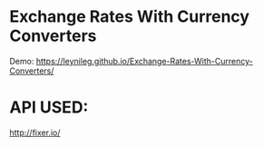 # Exchange Rates With Currency Converters
Demo: https://leynileg.github.io/Exchange-Rates-With-Currency-Converters/

# API USED:
http://fixer.io/